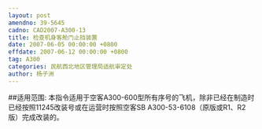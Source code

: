 ```yaml
---
layout: post
amendno: 39-5645
cadno: CAD2007-A300-13
title: 检查机身客舱门止挡装置
date: 2007-06-05 00:00:00 +0800
effdate: 2007-06-12 00:00:00 +0800
tag: A300
categories: 民航西北地区管理局适航审定处
author: 杨子洲
---
```


##适用范围:
本指令适用于空客A300-600型所有序号的飞机，除非已经在制造时已经按照11245改装号或在运营时按照空客SB A300-53-6108（原版或R1、R2版）完成改装的。


